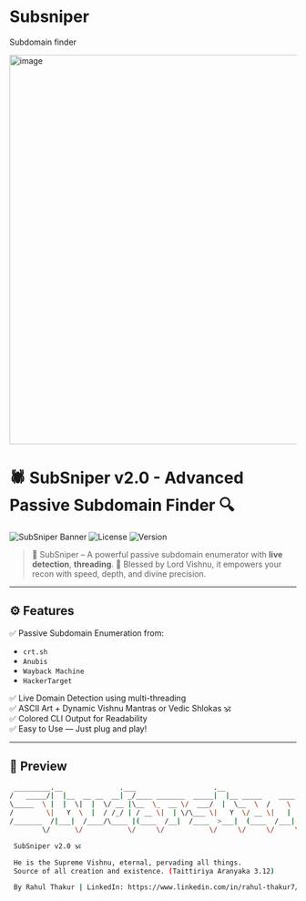 # Subsniper
Subdomain finder

<img width="684" alt="image" src="https://github.com/user-attachments/assets/2e2424b1-99df-46c3-a0cf-deeaf28e6116" /></br>
# 🕷️ SubSniper v2.0 - Advanced Passive Subdomain Finder 🔍

![SubSniper Banner](https://img.shields.io/badge/Made%20With-%E2%9C%A8%20Python%203-blue?style=for-the-badge)
![License](https://img.shields.io/badge/License-MIT-green?style=for-the-badge)
![Version](https://img.shields.io/badge/SubSniper-v2.0-red?style=for-the-badge)

> 🚩 SubSniper – A powerful passive subdomain enumerator with **live detection**, **threading**.
> 🔱 Blessed by Lord Vishnu, it empowers your recon with speed, depth, and divine precision.

---

## ⚙️ Features

✅ Passive Subdomain Enumeration from:
- `crt.sh`  
- `Anubis`  
- `Wayback Machine`  
- `HackerTarget`

✅ Live Domain Detection using multi-threading  
✅ ASCII Art + Dynamic Vishnu Mantras or Vedic Shlokas 🕉️  
✅ Colored CLI Output for Readability  
✅ Easy to Use — Just plug and play!  

---

## 📸 Preview

```bash
 _________.__              .___                   .__              
/   _____/|  |__  __ __  __| _/____ _______  _____|  |__ _____    ____  
\_____  \ |  |  \|  |  \/ __ |\__  \_  __ \/  ___/  |  \__  \  /    \ 
/        \|   Y  \  |  / /_/ | / __ \|  | \/\___ \|   Y  \/ __ \|   |  \
/_______  /|___|  /____/\____ |(____  /__|  /____  >___|  (____  /___|  /
        \/      \/           \/     \/           \/     \/     \/     \/

 SubSniper v2.0 🕉️

 He is the Supreme Vishnu, eternal, pervading all things.
 Source of all creation and existence. (Taittiriya Aranyaka 3.12)

 By Rahul Thakur | LinkedIn: https://www.linkedin.com/in/rahul-thakur7/
